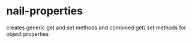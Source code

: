 # nail-properties

creates  generic get and set methods and combined get/ set methods for object properties
